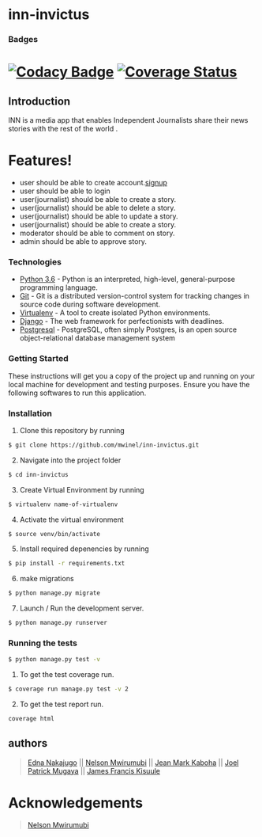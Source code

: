 # inn-invictus

### Badges
[![Codacy Badge](https://api.codacy.com/project/badge/Grade/9bda5b60dd824e34b4a308defb65af71)](https://www.codacy.com/app/3Nakajugo/inn-invictus?utm_source=github.com&amp;utm_medium=referral&amp;utm_content=mwinel/inn-invictus&amp;utm_campaign=Badge_Grade)
[![Coverage Status](https://coveralls.io/repos/github/sanya-kenneth/inn-invictus/badge.svg?branch=develop)](https://coveralls.io/github/sanya-kenneth/inn-invictus?branch=develop)
=======
## Introduction

INN is a media app that enables Independent Journalists share their news stories with the rest of the world .

# Features!

  - user should be able to create account.[signup](http://127.0.0.1:8000/api/v1/auth/signup/)
  - user should be able to login
  - user(journalist) should be able to create a story.
  - user(journalist) should be able to delete a story.
  - user(journalist) should be able to update a story.
  - user(journalist) should be able to create a story.
  - moderator should be able to comment on story.
  - admin should be able to approve story.

### Technologies
- [Python 3.6](https://www.python.org/) - Python is an interpreted, high-level, general-purpose programming language.
- [Git](https://git-scm.com/) - Git is a distributed version-control system for tracking changes in source code during software development.
- [Virtualenv](https://virtualenv.pypa.io/en/latest/) - A tool to create isolated Python environments.
- [Django](https://www.djangoproject.com/) - The web framework for perfectionists with deadlines.
- [Postgresql](https://www.postgresql.org/) - PostgreSQL, often simply Postgres, is an open source object-relational database management system

### Getting Started
These instructions will get you a copy of the project up and running on your local machine for development and testing purposes. Ensure you have the following softwares to run this application.

### Installation

1. Clone this repository by running
```sh 
$ git clone https://github.com/mwinel/inn-invictus.git
```
2. Navigate into the project folder
```sh
$ cd inn-invictus
```
3. Create  Virtual Environment by running
```sh
$ virtualenv name-of-virtualenv
```
4. Activate the virtual environment
```sh 
$ source venv/bin/activate
```
5. Install required depenencies by running
```sh 
$ pip install -r requirements.txt
```
6. make migrations
 ```sh 
 $ python manage.py migrate
 ```
7. Launch / Run the development server.
```sh
$ python manage.py runserver
```

### Running the tests
```sh
$ python manage.py test -v 
```
1. To get the test coverage run.
```sh
$ coverage run manage.py test -v 2
```
2. To get the test report run.
```sh
coverage html
```

authors
---
> [Edna Nakajugo](https://github.com/3Nakajugo) || 
> [Nelson Mwirumubi](https://github.com/mwinel) || 
> [Jean Mark Kaboha](https://github.com/KabohaJeanMark) || 
> [Joel Patrick Mugaya](https://github.com/PatrickMugayaJoel) || 
> [James Francis Kisuule](https://github.com/engjames)

# Acknowledgements
> [Nelson Mwirumubi](https://github.com/mwinel)


  



